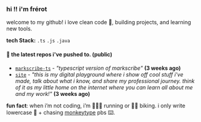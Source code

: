 ### hi !! i'm frérot
welcome to my github! i love clean code 🧼, building projects, and learning new tools.

**tech Stack:** `.ts` `.js` `.java`

#### 👷 the latest repos i've pushed to. (public)

- [`markscribe-ts`](https://github.com/frer0t/markscribe-ts) - _"typescript version of markscribe"_ **(3 weeks ago)**
- [`site`](https://github.com/frer0t/site) - _"this is my digital playground where i show off cool stuff i've made, talk about what i know, and share my professional journey. think of it as my little home on the internet where you can learn all about me and my work!"_ **(3 weeks ago)**


**fun fact**: when i’m not coding, i’m 🏃🏽‍♂️ running or 🚴‍♂ biking. i only write lowercase 🔡 + chasing [monkeytype](https://monkeytype.com/profile/frerot) pbs ⌨️.
